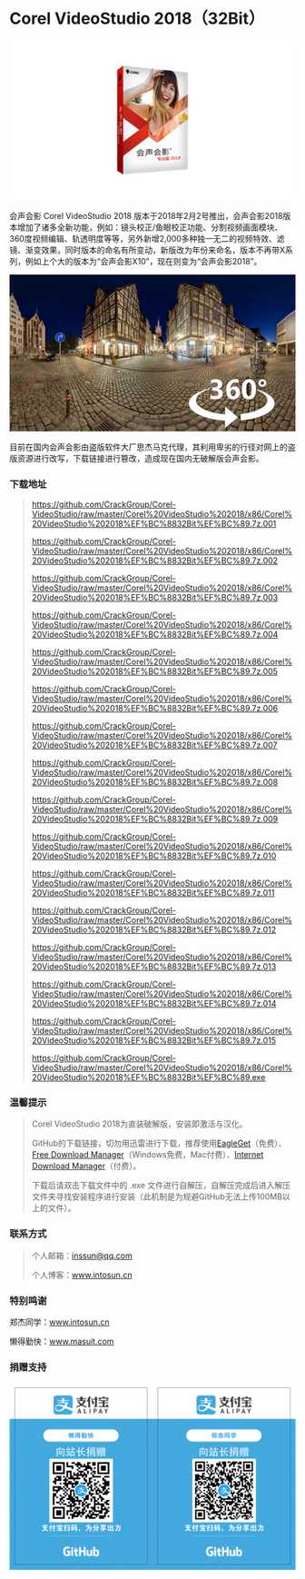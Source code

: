 # Corel VideoStudio 2018（32Bit）

![](https://github.com/CrackGroup/Corel-VideoStudio/blob/img/img02.jpg?raw=true)

会声会影 Corel VideoStudio 2018 版本于2018年2月2号推出，会声会影2018版本增加了诸多全新功能，例如：镜头校正/鱼眼校正功能、分割视频画面模块、360度视频编辑、轨透明度等等，另外新增2,000多种独一无二的视频特效、滤镜、渐变效果，同时版本的命名有所变动，新版改为年份来命名，版本不再带X系列，例如上个大的版本为“会声会影X10”，现在则变为“会声会影2018”。

![](https://github.com/CrackGroup/Corel-VideoStudio/blob/img/img03.jpg?raw=true)

目前在国内会声会影由盗版软件大厂思杰马克代理，其利用卑劣的行径对网上的盗版资源进行改写，下载链接进行篡改，造成现在国内无破解版会声会影。

### 下载地址

> https://github.com/CrackGroup/Corel-VideoStudio/raw/master/Corel%20VideoStudio%202018/x86/Corel%20VideoStudio%202018%EF%BC%8832Bit%EF%BC%89.7z.001
>
> https://github.com/CrackGroup/Corel-VideoStudio/raw/master/Corel%20VideoStudio%202018/x86/Corel%20VideoStudio%202018%EF%BC%8832Bit%EF%BC%89.7z.002
>
> https://github.com/CrackGroup/Corel-VideoStudio/raw/master/Corel%20VideoStudio%202018/x86/Corel%20VideoStudio%202018%EF%BC%8832Bit%EF%BC%89.7z.003
>
> https://github.com/CrackGroup/Corel-VideoStudio/raw/master/Corel%20VideoStudio%202018/x86/Corel%20VideoStudio%202018%EF%BC%8832Bit%EF%BC%89.7z.004
>
> https://github.com/CrackGroup/Corel-VideoStudio/raw/master/Corel%20VideoStudio%202018/x86/Corel%20VideoStudio%202018%EF%BC%8832Bit%EF%BC%89.7z.005
>
> https://github.com/CrackGroup/Corel-VideoStudio/raw/master/Corel%20VideoStudio%202018/x86/Corel%20VideoStudio%202018%EF%BC%8832Bit%EF%BC%89.7z.006
>
> https://github.com/CrackGroup/Corel-VideoStudio/raw/master/Corel%20VideoStudio%202018/x86/Corel%20VideoStudio%202018%EF%BC%8832Bit%EF%BC%89.7z.007
>
> https://github.com/CrackGroup/Corel-VideoStudio/raw/master/Corel%20VideoStudio%202018/x86/Corel%20VideoStudio%202018%EF%BC%8832Bit%EF%BC%89.7z.008
>
> https://github.com/CrackGroup/Corel-VideoStudio/raw/master/Corel%20VideoStudio%202018/x86/Corel%20VideoStudio%202018%EF%BC%8832Bit%EF%BC%89.7z.009
>
> https://github.com/CrackGroup/Corel-VideoStudio/raw/master/Corel%20VideoStudio%202018/x86/Corel%20VideoStudio%202018%EF%BC%8832Bit%EF%BC%89.7z.010
>
> https://github.com/CrackGroup/Corel-VideoStudio/raw/master/Corel%20VideoStudio%202018/x86/Corel%20VideoStudio%202018%EF%BC%8832Bit%EF%BC%89.7z.011
>
> https://github.com/CrackGroup/Corel-VideoStudio/raw/master/Corel%20VideoStudio%202018/x86/Corel%20VideoStudio%202018%EF%BC%8832Bit%EF%BC%89.7z.012
>
> https://github.com/CrackGroup/Corel-VideoStudio/raw/master/Corel%20VideoStudio%202018/x86/Corel%20VideoStudio%202018%EF%BC%8832Bit%EF%BC%89.7z.013
>
> https://github.com/CrackGroup/Corel-VideoStudio/raw/master/Corel%20VideoStudio%202018/x86/Corel%20VideoStudio%202018%EF%BC%8832Bit%EF%BC%89.7z.014
>
> https://github.com/CrackGroup/Corel-VideoStudio/raw/master/Corel%20VideoStudio%202018/x86/Corel%20VideoStudio%202018%EF%BC%8832Bit%EF%BC%89.7z.015
>
> https://github.com/CrackGroup/Corel-VideoStudio/raw/master/Corel%20VideoStudio%202018/x86/Corel%20VideoStudio%202018%EF%BC%8832Bit%EF%BC%89.exe

### 温馨提示

> Corel VideoStudio 2018为直装破解版，安装即激活与汉化。
>
> GitHub的下载链接，切勿用迅雷进行下载，推荐使用[EagleGet](http://www.eagleget.com/)（免费）、[Free Download Manager](https://www.freedownloadmanager.org/)（Windows免费，Mac付费）、[Internet Download Manager](http://www.internetdownloadmanager.com/)（付费）。
>
> 下载后请双击下载文件中的 .exe 文件进行自解压，自解压完成后进入解压文件夹寻找安装程序进行安装（此机制是为规避GitHub无法上传100MB以上的文件）。

### 联系方式

> 个人邮箱：inssun@qq.com
>
> 个人博客：www.intosun.cn

### 特别鸣谢

郑杰同学：www.intosun.cn

懒得勤快：www.masuit.com

### 捐赠支持

![](https://github.com/CrackGroup/Corel-VideoStudio/blob/img/%E7%AB%99%E9%95%BF%E6%8D%90%E8%B5%A0%EF%BC%88%E6%94%AF%E4%BB%98%E5%AE%9D%EF%BC%89.png?raw=true)